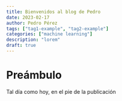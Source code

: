 ```yaml
---
title: Bienvenidos al blog de Pedro
date: 2023-02-17
author: Pedro Pérez
tags: ["tag1-example", "tag2-example"]
categories: ["machine learning"]
description: "lorem"
draft: true
---
```


# Preámbulo

Tal día como hoy, en el pie de la publicación